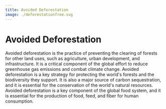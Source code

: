 ```yaml
---
title: Avoided Deforestation
image: ./deforestationfree.svg
---
```


# Avoided Deforestation

Avoided deforestation is the practice of preventing the clearing of forests for other land uses, such as agriculture, urban development, and infrastructure. It is a critical component of the global effort to reduce greenhouse gas emissions and combat climate change. Avoided deforestation is a key strategy for protecting the world's forests and the biodiversity they support. It is also a major source of carbon sequestration, and it is essential for the conservation of the world's natural resources. Avoided deforestation is a key component of the global food system, and it is essential for the production of food, feed, and fiber for human consumption.